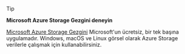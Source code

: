 > [!TIP]
> 
> **Microsoft Azure Storage Gezgini deneyin**
> 
> [Microsoft Azure Storage Gezgini](../articles/vs-azure-tools-storage-manage-with-storage-explorer.md) Microsoft'un ücretsiz, bir tek başına uygulamadır. Windows, macOS ve Linux görsel olarak Azure Storage verilerle çalışmak için kullanabilirsiniz.
> 
> 

